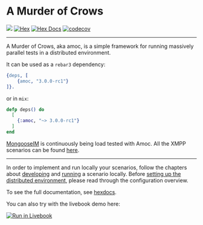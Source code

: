 # A Murder of Crows
[![](https://github.com/esl/amoc/workflows/CI/badge.svg)](https://github.com/esl/amoc/actions?query=workflow%3ACI)
[![Hex](http://img.shields.io/hexpm/v/amoc.svg)](https://hex.pm/packages/amoc)
[![Hex Docs](https://img.shields.io/badge/hex-docs-lightgreen.svg)](https://hexdocs.pm/amoc/)
[![codecov](https://codecov.io/github/esl/amoc/graph/badge.svg?token=R1zXAjO7H7)](https://codecov.io/github/esl/amoc)

----------------------------------------------------------------------------------------------
A Murder of Crows, aka amoc, is a simple framework for running massively parallel tests in a distributed environment.

It can be used as a `rebar3` dependency:

```erlang
{deps, [
    {amoc, "3.0.0-rc1"}
]}.
```

or in `mix`:
```elixir
defp deps() do
  [
    {:amoc, "~> 3.0.0-rc1"}
  ]
end
```

[MongooseIM](https://github.com/esl/MongooseIM) is continuously being load tested with Amoc.
All the XMPP scenarios can be found [here](https://github.com/esl/amoc-arsenal-xmpp).

---------------------------------------------------------------------
In order to implement and run locally your scenarios, follow the chapters about
[developing](guides/scenario.md) and [running](guides/local-run.md) a scenario
locally.
Before [setting up the distributed environment](guides/distributed.md),
please read through the configuration overview.

To see the full documentation, see [hexdocs](https://hexdocs.pm/amoc).

You can also try with the livebook demo here:

[![Run in Livebook](https://livebook.dev/badge/v1/blue.svg)](https://livebook.dev/run?url=https%3A%2F%2Fgithub.com%2Fesl%2Famoc%2Fblob%2Fmaster%2Fguides%2Famoc_livebook.livemd)
